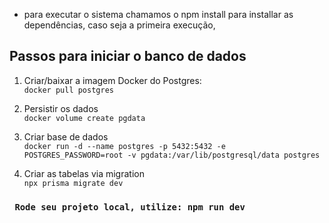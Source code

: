 * para executar o sistema chamamos o npm install para installar as dependências, caso seja a primeira execução,

## Passos para iniciar o banco de dados

1. Criar/baixar a imagem Docker do Postgres:  
   `docker pull postgres`
2. Persistir os dados  
   `docker volume create pgdata`
3. Criar base de dados  
    `docker run -d --name postgres -p 5432:5432 -e POSTGRES_PASSWORD=root -v pgdata:/var/lib/postgresql/data postgres`

4. Criar as tabelas via migration  
   `npx prisma migrate dev`


### ` Rode seu projeto local, utilize: npm run dev`
